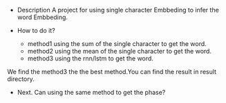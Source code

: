 - Description
A project for using single character Embbeding to infer the word Embbeding.

- How to do it?
  - method1 using the sum of the single character to get the word. 
  - method2 using the mean of the single character to get the word.
  - method3 using the rnn/lstm to get the word.

We find the method3 the the best method.You can find the result in result directory.

- Next.
Can using the same method to get the phase?
